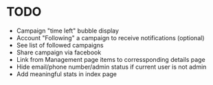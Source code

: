 # TODO
- Campaign "time left" bubble display
- Account "Following" a campaign to receive notifications (optional)
- See list of followed campaigns
- Share campaign via facebook
- Link from Management page items to corressponding details page
- Hide email/phone number/admin status if current user is not admin
- Add meaningful stats in index page